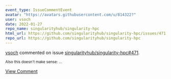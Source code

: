 ```yaml
---
event_type: IssueCommentEvent
avatar: "https://avatars.githubusercontent.com/u/814322?"
user: vsoch
date: 2022-01-27
repo_name: singularityhub/singularity-hpc
html_url: https://github.com/singularityhub/singularity-hpc/issues/471
repo_url: https://github.com/singularityhub/singularity-hpc
---
```


<a href='https://github.com/vsoch' target='_blank'>vsoch</a> commented on issue <a href='https://github.com/singularityhub/singularity-hpc/issues/471' target='_blank'>singularityhub/singularity-hpc#471</a>.

<small>Also this doesn't make sense:...</small>

<a href='https://github.com/singularityhub/singularity-hpc/issues/471' target='_blank'>View Comment</a>